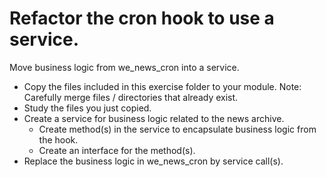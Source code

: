 # Refactor the cron hook to use a service.
Move business logic from we_news_cron into a service.

- Copy the files included in this exercise folder to your module. Note: Carefully merge files / directories that already exist.
- Study the files you just copied.
- Create a service for business logic related to the news archive.
  - Create method(s) in the service to encapsulate business logic from the hook.
  - Create an interface for the method(s).
- Replace the business logic in we_news_cron by service call(s).
